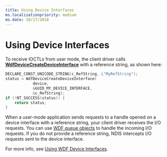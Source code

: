 ```yaml
---
title: Using Device Interfaces
ms.localizationpriority: medium
ms.date: 10/17/2018
---
```


# Using Device Interfaces

To receive IOCTLs from user mode, the client driver calls [**WdfDeviceCreateDeviceInterface**](https://docs.microsoft.com/windows-hardware/drivers/ddi/content/wdfdevice/nf-wdfdevice-wdfdevicecreatedeviceinterface) with a reference string, as shown here:

```cpp
DECLARE_CONST_UNICODE_STRING(c_RefString, L"MyRefString");
status = WdfDeviceCreateDeviceInterface(
            device, 
            &GUID_MY_DEVICE_INTERFACE, 
            &c_RefString);
if (!NT_SUCCESS(status)) {
    return status;
}
```

When a user-mode application sends requests to a handle opened on a device interface with a reference string, your client driver receives the I/O requests.  You can use [WDF queue objects](../wdf/framework-queue-objects.md) to handle the incoming I/O requests.  If you do not provide a reference string, NDIS intercepts I/O requests sent to the device interface.

For more info, see [Using WDF Device Interfaces](../wdf/using-device-interfaces.md).

